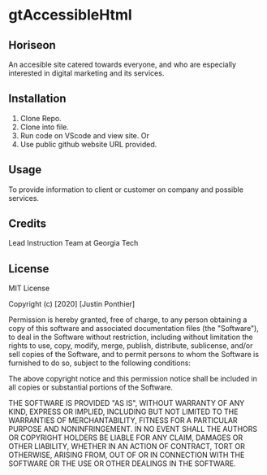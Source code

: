 # gtAccessibleHtml

## Horiseon

An accesible site catered towards everyone, and who are especially interested in digital marketing and its services.


## Installation

1. Clone Repo.
2. Clone into file.
3. Run code on VScode and view site.
Or
1. Use public github website URL provided.

## Usage

To provide information to client or customer on company and possible services.

## Credits

Lead Instruction Team at Georgia Tech

## License

MIT License

Copyright (c) [2020] [Justin Ponthier]

Permission is hereby granted, free of charge, to any person obtaining a copy
of this software and associated documentation files (the "Software"), to deal
in the Software without restriction, including without limitation the rights
to use, copy, modify, merge, publish, distribute, sublicense, and/or sell
copies of the Software, and to permit persons to whom the Software is
furnished to do so, subject to the following conditions:

The above copyright notice and this permission notice shall be included in all
copies or substantial portions of the Software.

THE SOFTWARE IS PROVIDED "AS IS", WITHOUT WARRANTY OF ANY KIND, EXPRESS OR
IMPLIED, INCLUDING BUT NOT LIMITED TO THE WARRANTIES OF MERCHANTABILITY,
FITNESS FOR A PARTICULAR PURPOSE AND NONINFRINGEMENT. IN NO EVENT SHALL THE
AUTHORS OR COPYRIGHT HOLDERS BE LIABLE FOR ANY CLAIM, DAMAGES OR OTHER
LIABILITY, WHETHER IN AN ACTION OF CONTRACT, TORT OR OTHERWISE, ARISING FROM,
OUT OF OR IN CONNECTION WITH THE SOFTWARE OR THE USE OR OTHER DEALINGS IN THE
SOFTWARE.


